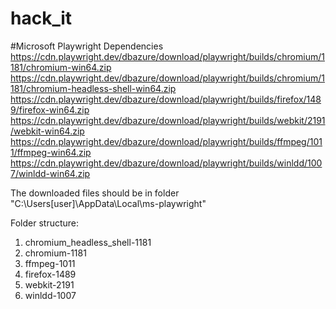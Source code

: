 # hack_it

#Microsoft Playwright Dependencies
https://cdn.playwright.dev/dbazure/download/playwright/builds/chromium/1181/chromium-win64.zip
https://cdn.playwright.dev/dbazure/download/playwright/builds/chromium/1181/chromium-headless-shell-win64.zip
https://cdn.playwright.dev/dbazure/download/playwright/builds/firefox/1489/firefox-win64.zip
https://cdn.playwright.dev/dbazure/download/playwright/builds/webkit/2191/webkit-win64.zip
https://cdn.playwright.dev/dbazure/download/playwright/builds/ffmpeg/1011/ffmpeg-win64.zip
https://cdn.playwright.dev/dbazure/download/playwright/builds/winldd/1007/winldd-win64.zip

The downloaded files should be in folder "C:\Users\[user]\AppData\Local\ms-playwright"

Folder structure:
1. chromium_headless_shell-1181
2. chromium-1181
3. ffmpeg-1011
4. firefox-1489
5. webkit-2191
6. winldd-1007
